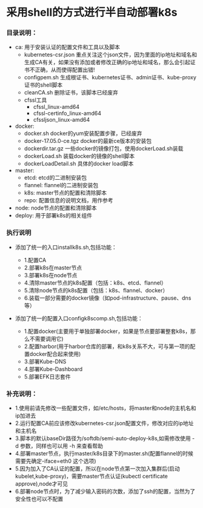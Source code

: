 # 采用shell的方式进行半自动部署k8s

### 目录说明：
* ca: 用于安装认证的配置文件和工具以及脚本
	* kubernetes-csr.json 重点关注这个json文件，因为里面的ip地址和域名和生成CA有关，如果没有添加或者修改正确的ip地址和域名，那么会引起证书不正确，从而使得配置出错!
	* configpem.sh 生成根证书、kubernetes证书、admin证书、kube-proxy证书的shell脚本
	* cleanCA.sh 删除证书，该脚本已经废弃
	* cfssl工具
		* cfssl_linux-amd64
		* cfssl-certinfo_linux-amd64
		* cfssljson_linux-amd64
* docker: 
	* docker.sh docker的yum安装配置步骤，已经废弃
	* docker-17.05.0-ce.tgz docker的最新ce版本的安装包
	* dockerdir.tar.gz 一些docker的镜像打包，使用dockerLoad.sh装载
	* dockerLoad.sh 装载docker的镜像的shell脚本
	* dockerLoadDetail.sh 具体的docker load脚本
* master:
	* etcd: etcd的二进制安装包
	* flannel: flannel的二进制安装包
	* k8s: master节点的配置和清除脚本
	* repo: 配置信息的说明文档，用作参考
* node: node节点的配置和清除脚本
* deploy: 用于部署k8s的相关组件

### 执行说明
* 添加了统一的入口installk8s.sh,包括功能：
	* 1.配置CA 
	* 2.部署k8s在master节点
	* 3.部署k8s在node节点
	* 4.清除master节点的k8s配置（包括：k8s、etcd、flannel）
	* 5.清除node节点的k8s配置（包括：k8s、flannel、docker） 
	* 6.装载一部分需要的docker镜像（如pod-infrastructure、pause、dns等）

* 添加了统一的配置入口configk8scomp.sh,包括功能：
	* 1.配置docker(主要用于单独部署docker，如果是节点要部署整套k8s，那么不需要调用它) 
	* 2.配置harbor(用于harbor仓库的部署，和k8s关系不大，可与第一项的配置docker配合起来使用)
	* 3.部署Kube-DNS
	* 4.部署Kube-Dashboard
	* 5.部署EFK日志套件
	

### 补充说明：
* 1.使用前请先修改一些配置文件，如/etc/hosts，将master和node的主机名和ip加进去
* 2.运行配置CA前应该修改kubernetes-csr.json配置文件，修改对应的ip地址和主机名
* 3.脚本的默认baseDir路径为/softdb/semi-auto-deploy-k8s,如需修改使用 -d 参数，同样也可以用 -h 来查看帮助
* 4.部署master节点，执行master/k8s目录下的master.sh(配置flannel的时候需要先确定-iface=eth0 这个选项)
* 5.因为加入了CA认证的配置，所以在node节点第一次加入集群后(启动kubelet,kube-proxy)，需要master节点认证(kubectl certificate approve),node才可见
* 6.部署node节点时，为了减少输入密码的次数，添加了ssh的配置，当然为了安全性也可以不配置
	